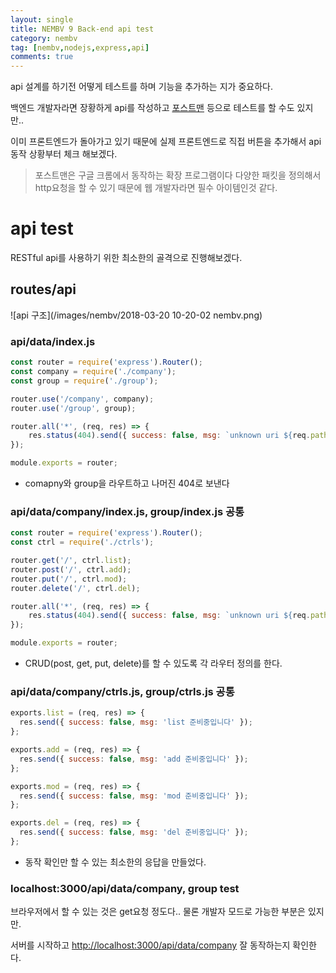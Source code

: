 ```yaml
---
layout: single
title: NEMBV 9 Back-end api test
category: nembv
tag: [nembv,nodejs,express,api]
comments: true
---
```


api 설계를 하기전 어떻게 테스트를 하며 기능을 추가하는 지가 중요하다.

백엔드 개발자라면 장황하게 api를 작성하고 [포스트맨](https://chrome.google.com/webstore/detail/postman/fhbjgbiflinjbdggehcddcbncdddomop) 등으로 테스트를 할 수도 있지만..

이미 프론트엔드가 돌아가고 있기 때문에 실제 프론트엔드로 직접 버튼을 추가해서 api 동작 상황부터 체크 해보겠다. 

> 포스트맨은 구글 크롬에서 동작하는 확장 프로그램이다 다양한 패킷을 정의해서 http요청을 할 수 있기 때문에 웹 개발자라면 필수 아이템인것 같다.

# api test
RESTful api를 사용하기 위한 최소한의 골격으로 진행해보겠다.

## routes/api
![api 구조](/images/nembv/2018-03-20 10-20-02 nembv.png)

### api/data/index.js
```javascript
const router = require('express').Router();
const company = require('./company');
const group = require('./group');

router.use('/company', company);
router.use('/group', group);

router.all('*', (req, res) => {
    res.status(404).send({ success: false, msg: `unknown uri ${req.path}` });
});

module.exports = router;
```

- comapny와 group을 라우트하고 나머진 404로 보낸다

### api/data/company/index.js, group/index.js 공통
```javascript
const router = require('express').Router();
const ctrl = require('./ctrls');

router.get('/', ctrl.list);
router.post('/', ctrl.add);
router.put('/', ctrl.mod);
router.delete('/', ctrl.del);

router.all('*', (req, res) => {
    res.status(404).send({ success: false, msg: `unknown uri ${req.path}` });
});

module.exports = router;
```

- CRUD(post, get, put, delete)를 할 수 있도록 각 라우터 정의를 한다.

### api/data/company/ctrls.js, group/ctrls.js 공통
```javascript
exports.list = (req, res) => {
  res.send({ success: false, msg: 'list 준비중입니다' });
};

exports.add = (req, res) => {
  res.send({ success: false, msg: 'add 준비중입니다' });
};

exports.mod = (req, res) => {
  res.send({ success: false, msg: 'mod 준비중입니다' });
};

exports.del = (req, res) => {
  res.send({ success: false, msg: 'del 준비중입니다' });
};
```

- 동작 확인만 할 수 있는 최소한의 응답을 만들었다.

### localhost:3000/api/data/company, group test

브라우저에서 할 수 있는 것은 get요청 정도다.. 물론 개발자 모드로 가능한 부분은 있지만.

서버를 시작하고 [http://localhost:3000/api/data/company](http://localhost:3000/api/data/company) 잘 동작하는지 확인한다.
 